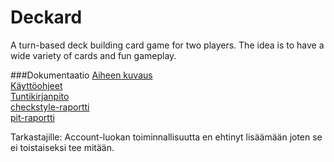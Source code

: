 # Deckard
A turn-based deck building card game for two players. The idea is to have a wide variety of cards and fun gameplay.

###Dokumentaatio
[Aiheen kuvaus](https://github.com/JoePrime/Deckard/blob/master/dokumentaatio/aiheenKuvausJaRakenne.md)  
[Käyttöohjeet](https://github.com/JoePrime/Deckard/blob/master/dokumentaatio/K%C3%A4ytt%C3%B6ohjeet.md)  
[Tuntikirjanpito](https://github.com/JoePrime/Deckard/blob/master/dokumentaatio/tuntikirjanpito.md)  
[checkstyle-raportti](https://htmlpreview.github.io/?https://github.com/JoePrime/Deckard/blob/master/dokumentaatio/checkstyle.html)  
[pit-raportti](https://htmlpreview.github.io/?https://github.com/JoePrime/Deckard/blob/master/javaDeckard/target/pit-reports/201610232352/index.html)  

Tarkastajille:
Account-luokan toiminnallisuutta en ehtinyt lisäämään joten se ei toistaiseksi tee mitään.

